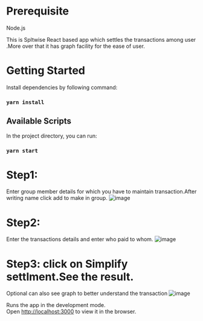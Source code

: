 # Prerequisite

Node.js

This is Spltwise React based app which settles the transactions among user .More over that it has graph facility for the ease of user.


# Getting Started

Install dependencies by following command:

### `yarn install`

## Available Scripts

In the project directory, you can run:

### `yarn start`

#  Step1: 
Enter group member details for which you have to maintain transaction.After writing name click add to make in group.
![image](https://user-images.githubusercontent.com/68794772/177057827-8f308781-0860-48c0-8a4e-c3ac08e2da60.png)

# Step2:
Enter the transactions details and enter who paid to whom.
![image](https://user-images.githubusercontent.com/68794772/177057901-6bb86a4b-6e17-4226-8d83-bd11e69f50c2.png)


# Step3: click on Simplify settlment.See the result.
Optional can also see graph to better understand the transaction
![image](https://user-images.githubusercontent.com/68794772/177057964-0a8505cf-65c9-4ed7-8356-cfa5c53b646f.png)



Runs the app in the development mode.\
Open [http://localhost:3000](http://localhost:3000) to view it in the browser.
